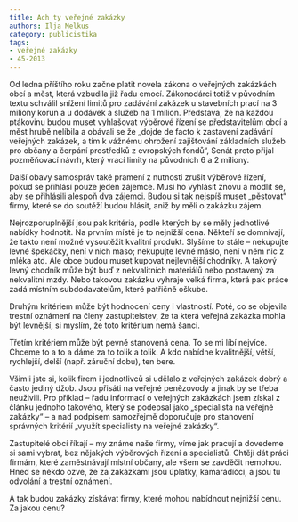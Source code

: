 ```yaml
---
title: Ach ty veřejné zakázky
authors: Ilja Melkus
category: publicistika
tags:
- veřejné zakázky
- 45-2013
---
```


Od ledna příštího roku začne platit novela zákona o veřejných zakázkách obcí a měst, která vzbudila již řadu emocí. Zákonodárci totiž v původním textu schválil snížení limitů pro zadávání zakázek u stavebních prací na 3 miliony korun a u dodávek a služeb na 1 milion. Představa, že na každou ptákovinu budou muset vyhlašovat výběrové řízení se představitelům obcí a měst hrubě nelíbila a obávali se že „dojde de facto k zastavení zadávání veřejných zakázek, a tím k vážnému ohrožení zajišťování základních služeb pro občany a čerpání prostředků z evropských fondů“, Senát proto přijal pozměňovací návrh, který vrací limity na původních 6 a 2 miliony.

Další obavy samospráv také pramení z nutnosti zrušit výběrové řízení, pokud se přihlásí pouze jeden zájemce. Musí ho vyhlásit znovu a modlit se, aby se přihlásili alespoň dva zájemci. Budou si tak nejspíš muset „pěstovat“ firmy, které se do soutěží budou hlásit, aniž by měli o zakázku zájem.

Nejrozporuplnější jsou pak kritéria, podle kterých by se měly jednotlivé nabídky hodnotit. Na prvním místě je to nejnižší cena. Někteří se domnívají, že takto není možné vysoutěžit kvalitní produkt. Slyšíme to stále – nekupujte levné špekáčky, není v nich maso; nekupujte levné máslo, není v něm nic z mléka atd. Ale obce budou muset kupovat nejlevnější chodníky. A takový levný chodník může být buď z nekvalitních materiálů nebo postavený za nekvalitní mzdy. Nebo takovou zakázku vyhraje velká firma, která pak práce zadá místním subdodavatelům, které patřičně oškube.

Druhým kritériem může být hodnocení ceny i vlastností. Poté, co se objevila trestní oznámení na členy zastupitelstev, že ta která veřejná zakázka mohla být levnější, si myslím, že toto kritérium nemá šanci.

Třetím kritériem může být pevně stanovená cena. To se mi líbí nejvíce. Chceme to a to a dáme za to tolik a tolik. A kdo nabídne kvalitnější, větší, rychlejší, delší (např. záruční dobu), ten bere.

Všimli jste si, kolik firem i jednotlivců si udělalo z veřejných zakázek dobrý a často jediný džob. Jsou přisáti na veřejné penězovody a jinak by se třeba neuživili. Pro příklad – řadu informací o veřejných zakázkách jsem získal z článku jednoho takového, který se podepsal jako „specialista na veřejné zakázky“ – a nad podpisem samozřejmě doporučuje pro stanovení správných kritérií „využít specialisty na veřejné zakázky“. 

Zastupitelé obcí říkají – my známe naše firmy, víme jak pracují a dovedeme si sami vybrat, bez nějakých výběrových řízení a specialistů. Chtějí dát práci firmám, které zaměstnávají místní občany, ale všem se zavděčit nemohou. Hned se někdo ozve, že za zakázkami jsou úplatky, kamarádíčci, a jsou tu odvolání a trestní oznámení.

A tak budou zakázky získávat firmy, které mohou nabídnout nejnižší cenu. Za jakou cenu?

